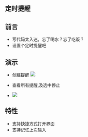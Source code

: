 ## 定时提醒

## 前言

- 写代码太入迷，忘了喝水？忘了吃饭？
- 设置个定时提醒吧

## 演示

- 创建提醒
![](https://mp-b9e71787-b2f3-4676-bbfa-f4c5735dea01.cdn.bspapp.com/cloudstorage/d84c4e27-abab-431a-8b76-e8faf1e5d8bc.gif)

- 查看所有提醒,及选中停止

- ![](https://mp-b9e71787-b2f3-4676-bbfa-f4c5735dea01.cdn.bspapp.com/cloudstorage/d69a0ec9-4fd8-4cd4-9d53-425f20c9323a.gif)

## 特性

- 支持快捷方式打开界面
- 支持记忆上次输入